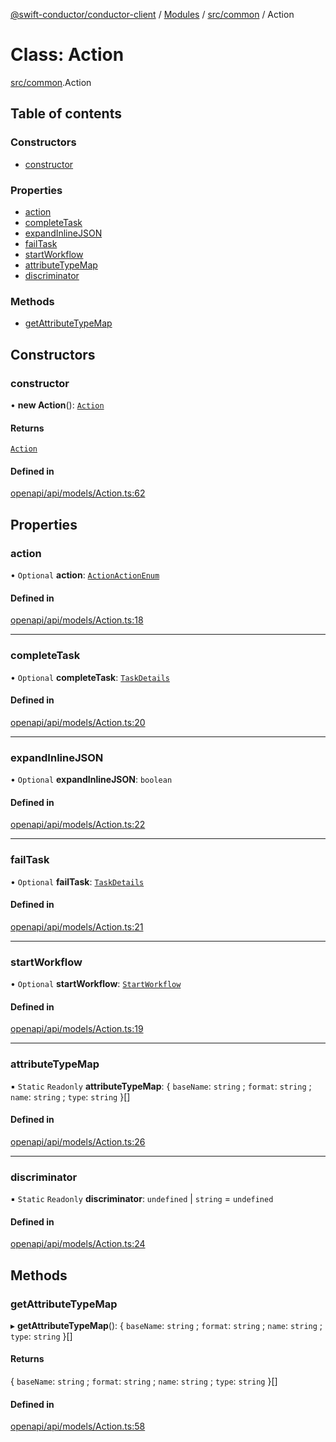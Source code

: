 [@swift-conductor/conductor-client](../README.md) / [Modules](../modules.md) / [src/common](../modules/src_common.md) / Action

# Class: Action

[src/common](../modules/src_common.md).Action

## Table of contents

### Constructors

- [constructor](src_common.Action.md#constructor)

### Properties

- [action](src_common.Action.md#action)
- [completeTask](src_common.Action.md#completetask)
- [expandInlineJSON](src_common.Action.md#expandinlinejson)
- [failTask](src_common.Action.md#failtask)
- [startWorkflow](src_common.Action.md#startworkflow)
- [attributeTypeMap](src_common.Action.md#attributetypemap)
- [discriminator](src_common.Action.md#discriminator)

### Methods

- [getAttributeTypeMap](src_common.Action.md#getattributetypemap)

## Constructors

### constructor

• **new Action**(): [`Action`](src_common.Action.md)

#### Returns

[`Action`](src_common.Action.md)

#### Defined in

[openapi/api/models/Action.ts:62](https://github.com/swift-conductor/conductor-client-typescript/blob/d61717b/openapi/api/models/Action.ts#L62)

## Properties

### action

• `Optional` **action**: [`ActionActionEnum`](../enums/openapi_api.ActionActionEnum.md)

#### Defined in

[openapi/api/models/Action.ts:18](https://github.com/swift-conductor/conductor-client-typescript/blob/d61717b/openapi/api/models/Action.ts#L18)

___

### completeTask

• `Optional` **completeTask**: [`TaskDetails`](src_common.TaskDetails.md)

#### Defined in

[openapi/api/models/Action.ts:20](https://github.com/swift-conductor/conductor-client-typescript/blob/d61717b/openapi/api/models/Action.ts#L20)

___

### expandInlineJSON

• `Optional` **expandInlineJSON**: `boolean`

#### Defined in

[openapi/api/models/Action.ts:22](https://github.com/swift-conductor/conductor-client-typescript/blob/d61717b/openapi/api/models/Action.ts#L22)

___

### failTask

• `Optional` **failTask**: [`TaskDetails`](src_common.TaskDetails.md)

#### Defined in

[openapi/api/models/Action.ts:21](https://github.com/swift-conductor/conductor-client-typescript/blob/d61717b/openapi/api/models/Action.ts#L21)

___

### startWorkflow

• `Optional` **startWorkflow**: [`StartWorkflow`](src_common.StartWorkflow.md)

#### Defined in

[openapi/api/models/Action.ts:19](https://github.com/swift-conductor/conductor-client-typescript/blob/d61717b/openapi/api/models/Action.ts#L19)

___

### attributeTypeMap

▪ `Static` `Readonly` **attributeTypeMap**: \{ `baseName`: `string` ; `format`: `string` ; `name`: `string` ; `type`: `string`  }[]

#### Defined in

[openapi/api/models/Action.ts:26](https://github.com/swift-conductor/conductor-client-typescript/blob/d61717b/openapi/api/models/Action.ts#L26)

___

### discriminator

▪ `Static` `Readonly` **discriminator**: `undefined` \| `string` = `undefined`

#### Defined in

[openapi/api/models/Action.ts:24](https://github.com/swift-conductor/conductor-client-typescript/blob/d61717b/openapi/api/models/Action.ts#L24)

## Methods

### getAttributeTypeMap

▸ **getAttributeTypeMap**(): \{ `baseName`: `string` ; `format`: `string` ; `name`: `string` ; `type`: `string`  }[]

#### Returns

\{ `baseName`: `string` ; `format`: `string` ; `name`: `string` ; `type`: `string`  }[]

#### Defined in

[openapi/api/models/Action.ts:58](https://github.com/swift-conductor/conductor-client-typescript/blob/d61717b/openapi/api/models/Action.ts#L58)
